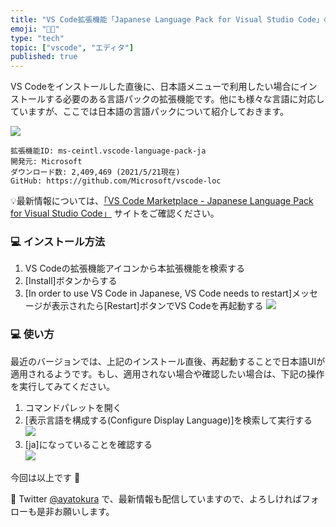 ```yaml
---
title: "VS Code拡張機能「Japanese Language Pack for Visual Studio Code」の紹介"
emoji: "👩‍💻"
type: "tech"
topic: ["vscode", "エディタ"]
published: true
---
```


VS Codeをインストールした直後に、日本語メニューで利用したい場合にインストールする必要のある言語パックの拡張機能です。他にも様々な言語に対応していますが、ここでは日本語の言語パックについて紹介しておきます。  

![](https://storage.googleapis.com/zenn-user-upload/d9natp5caogd99hioa866p1zeeki)  
```
拡張機能ID: ms-ceintl.vscode-language-pack-ja  
開発元: Microsoft  
ダウンロード数: 2,409,469 (2021/5/21現在)  
GitHub: https://github.com/Microsoft/vscode-loc  
```
💡最新情報については、[「VS Code Marketplace - Japanese Language Pack for Visual Studio Code」](https://marketplace.visualstudio.com/items?itemName=MS-CEINTL.vscode-language-pack-ja) サイトをご確認ください。

### 💻 インストール方法
1. VS Codeの拡張機能アイコンから本拡張機能を検索する
2. [Install]ボタンからする
3. [In order to use VS Code in Japanese, VS Code needs to restart]メッセージが表示されたら[Restart]ボタンでVS Codeを再起動する
![](https://storage.googleapis.com/zenn-user-upload/z7hyteqnwg9z12e0qnva7qoi6xkr)

### 💻 使い方
最近のバージョンでは、上記のインストール直後、再起動することで日本語UIが適用されるようです。もし、適用されない場合や確認したい場合は、下記の操作を実行してみてください。  
1. コマンドパレットを開く  
2. [表示言語を構成する(Configure Display Language)]を検索して実行する  
![](https://storage.googleapis.com/zenn-user-upload/4kf9cf5fhecx5okpp23txoqnyxhp) 
3. [ja]になっていることを確認する  
![](https://storage.googleapis.com/zenn-user-upload/vbgqf4m7rlrpspzfov7z8abjqjs6)

今回は以上です 🙌

📱 Twitter [@ayatokura](https://twitter.com/ayatokura) で、最新情報も配信していますので、よろしければフォローも是非お願いします。
